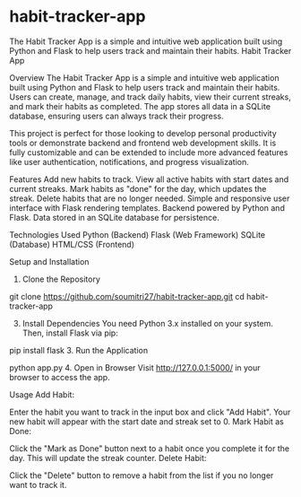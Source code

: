 # habit-tracker-app
The Habit Tracker App is a simple and intuitive web application built using Python and Flask to help users track and maintain their habits.
Habit Tracker App

Overview
The Habit Tracker App is a simple and intuitive web application built using Python and Flask to help users track and maintain their habits. Users can create, manage, and track daily habits, view their current streaks, and mark their habits as completed. The app stores all data in a SQLite database, ensuring users can always track their progress.

This project is perfect for those looking to develop personal productivity tools or demonstrate backend and frontend web development skills. It is fully customizable and can be extended to include more advanced features like user authentication, notifications, and progress visualization.

Features
Add new habits to track.
View all active habits with start dates and current streaks.
Mark habits as "done" for the day, which updates the streak.
Delete habits that are no longer needed.
Simple and responsive user interface with Flask rendering templates.
Backend powered by Python and Flask.
Data stored in an SQLite database for persistence.


Technologies Used
Python (Backend)
Flask (Web Framework)
SQLite (Database)
HTML/CSS (Frontend)

Setup and Installation
1. Clone the Repository

git clone https://github.com/soumitri27/habit-tracker-app.git
cd habit-tracker-app

3. Install Dependencies
You need Python 3.x installed on your system. Then, install Flask via pip:


pip install flask
3. Run the Application


python app.py
4. Open in Browser
Visit http://127.0.0.1:5000/ in your browser to access the app.

Usage
Add Habit:

Enter the habit you want to track in the input box and click "Add Habit".
Your new habit will appear with the start date and streak set to 0.
Mark Habit as Done:

Click the "Mark as Done" button next to a habit once you complete it for the day.
This will update the streak counter.
Delete Habit:

Click the "Delete" button to remove a habit from the list if you no longer want to track it.
